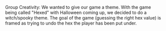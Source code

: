 Group Creativity:
We wanted to give our game a theme. With the game being called "Hexed" with Halloween coming up, we decided to do a witch/spooky theme. The goal of the game (guessing the right hex value) is framed as trying to undo the hex the player has been put under. 

